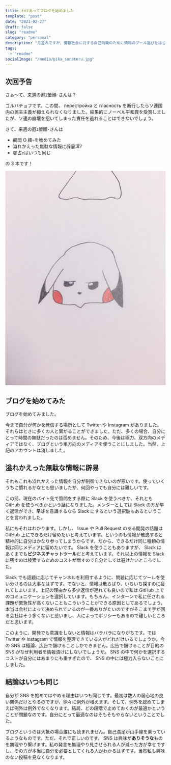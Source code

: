 ```yaml
---
title: わけあってブログを始めました
template: "post"
date: "2021-02-27"
draft: false
slug: "readme"
category: "personal"
description: "月並みですが、情報社会に対する自己防衛のために情報のプール選びをはじめました。"
tags:
  - "readme"
socialImage: "/media/pika_suneteru.jpg"
---
```


## 次回予告

さぁ〜て、来週の遐ｴ螢顔･さんは？

ゴルバチョフです。この間、 перестройка と гласность を断行したらソ連国内の民主主義が抑えられなくなりました。結果的にノーベル平和賞を受賞しましたが、ソ連の崩壊を招いてしまった責任を逃れることはできないでしょう。

さて、来週の遐ｴ螢顔･さんは

- 繝悶 Ο 繧ｰを始めてみた
- 溢れかえった無駄な情報に辟霎滓?
- 邨占ｫはいつも同じ

の 3 本です！

![free_smile_by_pikachu](/media/pika_suneteru.jpg)

## ブログを始めてみた

ブログを始めてみました。

今まで自分が何かを発信する場所として Twitter や Instagram がありました。それらはときに多くの人と繋がることができました。ただ、多くの場合、自分にとって時間の無駄だったのは否めません。そのため、今後は極力、双方向のメディアではなく、ブログという単方向のメディアを使うことにしました。当然、上記のアカウントは消しました。

## 溢れかえった無駄な情報に辟易

それもこれも溢れかえった情報を自分が制御できないのが悪いです。使っていくうちに慣れるかなとも思いましたが、何回やっても自分には難しいです。

この前、現在のバイト先で質問をする際に Slack を使うべきか、それとも GitHub を使うべきかという話になりました。メンターとしては Slack の方が早く返信ができ、**早さ**を意識するなら Slack にするという選択肢もあるということを言われました。

私にもそれはわかります。しかし、 Issue や Pull Request のある開発の話題は GitHub 上にできるだけ留めたいと考えています。というのも情報が散逸すると精神的に自分はかなり参ってしまうからです。だから、できるだけ同じ種類の情報は同じメディアに留めたいです。 Slack を使うこともありますが、 Slack はあくまでも**ビジネスチャットツール**だと考えています。それ以上の情報を Slack に残すのは検索するためのコストが増すので自分としては避けたいところでした。

Slack でも話題に応じてチャンネルを利用するように、問題に応じてツールを使い分けるのは大事なはずです。でないと、情報は散らばり、いちいち探すのに疲れてしまいます。上記の理由から多少返信が遅れても良いので私は GitHub 上でのコミュニケーションを選択しています。もちろん、インターンで私に任される課題が緊急性が高くないこともこういうことができる原因としてあるでしょう。本当は会社によって決められているのが一番ありがたいのですがそこまで手が回る会社はそう多くないと思いまし、人によってポリシーもあるので難しいところだと思います。

このように、開発でも意識をしないと情報はバラバラになりがちです。では Twitter や Instagram で情報を整理できている人がどれだけいるでしょうか。今の SNS は極論、広告で儲けることしかできません。広告で儲けることが目的の SNS がなぜ利用者を情報漬けにしないでしょうか。 SNS の中で何かを選択するコストが自分にはあまりにも重すぎたので、 SNS の中には極力入らないことにしました。

## 結論はいつも同じ

自分が SNS を始めてはやめる理由はいつも同じです。最初は数人の居心地の良い関係だけとやるのですが、徐々に例外が増えます。そして、例外を認めてしまえば例外は例外でなくなります。結局、どの段階で止めておくのが最適かということが問題なのです。自分にとって最適なのはそもそもやらないということでした。

ブログというのは大抵の場合誰にも読まれません。自己満足が山手線を乗っているようなものです。ただ、それで正しいのです。 SNS は興味が**ありそうな**ものを無理やり繋げます。私の発言を無理やり見させられる人が減った方が幸せですし、その方が本当に自分を必要としてくれる人がわかるはずです。当然私も興味のない投稿を見なくなります。
